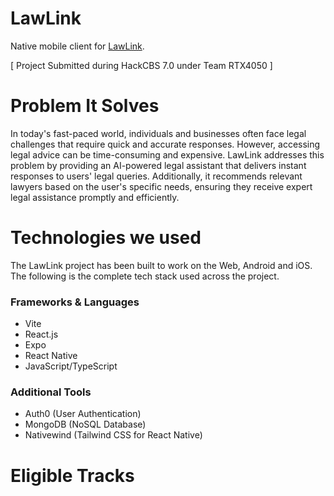 # LawLink

Native mobile client for [LawLink](https://github.com/ManasJhaMJ/LawLink).

[ Project Submitted during HackCBS 7.0 under Team RTX4050 ]

# Problem It Solves

In today's fast-paced world, individuals and businesses often face legal challenges that require quick and accurate responses. However, accessing legal advice can be time-consuming and expensive. LawLink addresses this problem by providing an AI-powered legal assistant that delivers instant responses to users' legal queries. Additionally, it recommends relevant lawyers based on the user's specific needs, ensuring they receive expert legal assistance promptly and efficiently.

# Technologies we used

The LawLink project has been built to work on the Web, Android and iOS. The following is the complete tech stack used across the project.

### Frameworks & Languages

- Vite
- React.js
- Expo
- React Native
- JavaScript/TypeScript

### Additional Tools

- Auth0 (User Authentication)
- MongoDB (NoSQL Database)
- Nativewind (Tailwind CSS for React Native)

# Eligible Tracks
